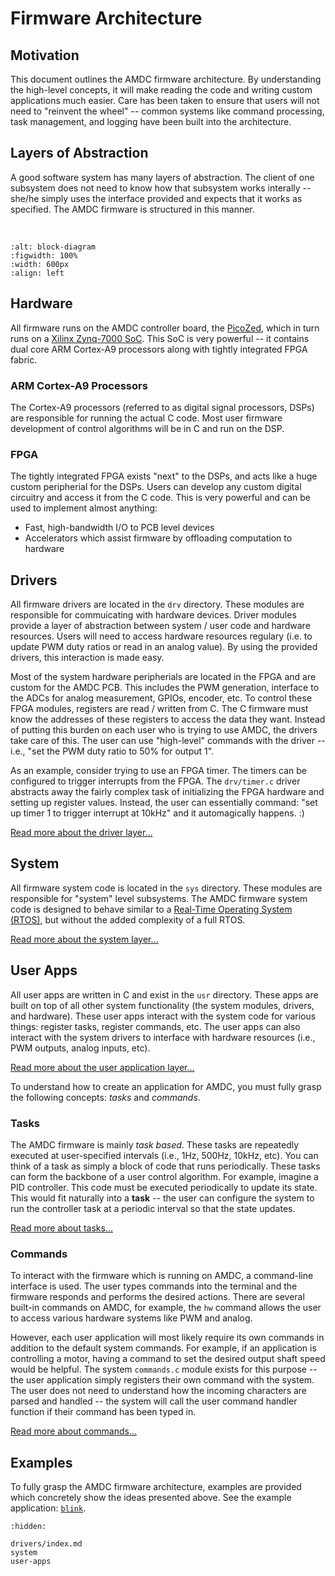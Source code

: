# Firmware Architecture

## Motivation

This document outlines the AMDC firmware architecture. By understanding the high-level concepts, it will make reading the code and writing custom applications much easier. Care has been taken to ensure that users will not need to "reinvent the wheel" -- common systems like command processing, task management, and logging have been built into the architecture.


## Layers of Abstraction

A good software system has many layers of abstraction. The client of one subsystem does not need to know how that subsystem works interally -- she/he simply uses the interface provided and expects that it works as specified. The AMDC firmware is structured in this manner.

<br/>

```{figure} images/block-diagram.svg
:alt: block-diagram
:figwidth: 100%
:width: 600px
:align: left
```


## Hardware

All firmware runs on the AMDC controller board, the [PicoZed](http://zedboard.org/product/picozed), which in turn runs on a [Xilinx Zynq-7000 SoC](https://www.xilinx.com/products/silicon-devices/soc/zynq-7000.html). This SoC is very powerful -- it contains dual core ARM Cortex-A9 processors along with tightly integrated FPGA fabric.

### ARM Cortex-A9 Processors

The Cortex-A9 processors (referred to as digital signal processors, DSPs) are responsible for running the actual C code. Most user firmware development of control algorithms will be in C and run on the DSP.

### FPGA

The tightly integrated FPGA exists "next" to the DSPs, and acts like a huge custom peripherial for the DSPs. Users can develop any custom digital circuitry and access it from the C code. This is very powerful and can be used to implement almost anything:
- Fast, high-bandwidth I/O to PCB level devices
- Accelerators which assist firmware by offloading computation to hardware


## Drivers

All firmware drivers are located in the `drv` directory. These modules are responsible for commuicating with hardware devices. Driver modules provide a layer of abstraction between system / user code and hardware resources. Users will need to access hardware resources regulary (i.e. to update PWM duty ratios or read in an analog value). By using the provided drivers, this interaction is made easy.

Most of the system hardware peripherials are located in the FPGA and are custom for the AMDC PCB. This includes the PWM generation, interface to the ADCs for analog measurement, GPIOs, encoder, etc. To control these FPGA modules, registers are read / written from C. The C firmware must know the addresses of these registers to access the data they want. Instead of putting this burden on each user who is trying to use AMDC, the drivers take care of this. The user can use "high-level" commands with the driver -- i.e., "set the PWM duty ratio to 50% for output 1".

As an example, consider trying to use an FPGA timer. The timers can be configured to trigger interrupts from the FPGA. The `drv/timer.c` driver abstracts away the fairly complex task of initializing the FPGA hardware and setting up register values. Instead, the user can essentially command: "set up timer 1 to trigger interrupt at 10kHz" and it automagically happens. :)

[Read more about the driver layer...](drivers.md)

## System

All firmware system code is located in the `sys` directory. These modules are responsible for "system" level subsystems. The AMDC firmware system code is designed to behave similar to a [Real-Time Operating System (RTOS)](https://en.wikipedia.org/wiki/Real-time_operating_system), but without the added complexity of a full RTOS.

[Read more about the system layer...](system.md)

## User Apps

All user apps are written in C and exist in the `usr` directory. These apps are built on top of all other system functionality (the system modules, drivers, and hardware). These user apps interact with the system code for various things: register tasks, register commands, etc. The user apps can also interact with the system drivers to interface with hardware resources (i.e., PWM outputs, analog inputs, etc).

[Read more about the user application layer...](user-apps.md)

To understand how to create an application for AMDC, you must fully grasp the following concepts: *tasks* and *commands*.

### Tasks

The AMDC firmware is mainly *task based*. These tasks are repeatedly executed at user-specified intervals (i.e., 1Hz, 500Hz, 10kHz, etc). You can think of a task as simply a block of code that runs periodically. These tasks can form the backbone of a user control algorithm. For example, imagine a PID controller. This code must be executed periodically to update its state. This would fit naturally into a **task** -- the user can configure the system to run the controller task at a periodic interval so that the state updates.

[Read more about tasks...](./system.md#tasks)

### Commands

To interact with the firmware which is running on AMDC, a command-line interface is used. The user types commands into the terminal and the firmware responds and performs the desired actions. There are several built-in commands on AMDC, for example, the `hw` command allows the user to access various hardware systems like PWM and analog.

However, each user application will most likely require its own commands in addition to the default system commands. For example, if an application is controlling a motor, having a command to set the desired output shaft speed would be helpful. The system `commands.c` module exists for this purpose -- the user application simply registers their own command with the system. The user does not need to understand how the incoming characters are parsed and handled -- the system will call the user command handler function if their command has been typed in.

[Read more about commands...](./system.md#commands)

## Examples

To fully grasp the AMDC firmware architecture, examples are provided which concretely show the ideas presented above. See the example application: [`blink`](https://github.com/Severson-Group/AMDC-Firmware/tree/v1.0.x/sdk/app_cpu1/user/usr/blink).

```{toctree}
:hidden:

drivers/index.md
system
user-apps
```
